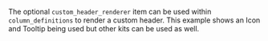The optional `custom_header_renderer` item can be used within `column_definitions` to render a custom header. This example shows an Icon and Tooltip being used but other kits can be used as well.
